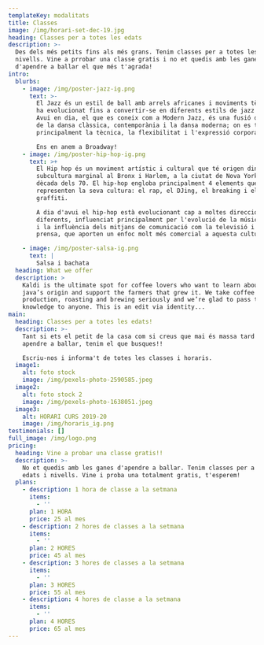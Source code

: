 ```yaml
---
templateKey: modalitats
title: Classes
image: /img/horari-set-dec-19.jpg
heading: Classes per a totes les edats
description: >-
  Des dels més petits fins als més grans. Tenim classes per a totes les edats i
  nivells. Vine a prrobar una classe gratis i no et quedis amb les ganes
  d'apendre a ballar el que més t'agrada!
intro:
  blurbs:
    - image: /img/poster-jazz-ig.png
      text: >-
        El Jazz és un estil de ball amb arrels africanes i moviments tècnics que
        ha evolucionat fins a convertir-se en diferents estils de jazz populars.
        Avui en dia, el que es coneix com a Modern Jazz, és una fusió d'elements
        de la dansa clàssica, contemporània i la dansa moderna; on es treballa
        principalment la tècnica, la flexibilitat i l'expressió corporal.

        Ens en anem a Broadway!
    - image: /img/poster-hip-hop-ig.png
      text: >+
        El Hip hop és un moviment artístic i cultural que té origen dins d’una
        subcultura marginal al Bronx i Harlem, a la ciutat de Nova York a la
        dècada dels 70. El hip-hop engloba principalment 4 elements que
        representen la seva cultura: el rap, el DJing, el breaking i el
        graffiti. 

        A dia d'avui el hip-hop està evolucionant cap a moltes direccions
        diferents, influenciat principalment per l'evolució de la música hip-hop
        i la influència dels mitjans de comunicació com la televisió i la
        prensa, que aporten un enfoc molt més comercial a aquesta cultura.

    - image: /img/poster-salsa-ig.png
      text: |
        Salsa i bachata
  heading: What we offer
  description: >
    Kaldi is the ultimate spot for coffee lovers who want to learn about their
    java’s origin and support the farmers that grew it. We take coffee
    production, roasting and brewing seriously and we’re glad to pass that
    knowledge to anyone. This is an edit via identity...
main:
  heading: Classes per a totes les edats!
  description: >-
    Tant si ets el petit de la casa com si creus que mai és massa tard per
    apendre a ballar, tenim el que busques!!

    Escriu-nos i informa't de totes les classes i horaris.
  image1:
    alt: foto stock
    image: /img/pexels-photo-2590585.jpeg
  image2:
    alt: foto stock 2
    image: /img/pexels-photo-1638051.jpeg
  image3:
    alt: HORARI CURS 2019-20
    image: /img/horaris_ig.png
testimonials: []
full_image: /img/logo.png
pricing:
  heading: Vine a probar una classe gratis!!
  description: >-
    No et quedis amb les ganes d'apendre a ballar. Tenim classes per a totes les
    edats i nivells. Vine i proba una totalment gratis, t'esperem!
  plans:
    - description: 1 hora de classe a la setmana
      items:
        - ''
      plan: 1 HORA
      price: 25 al mes
    - description: 2 hores de classes a la setmana
      items:
        - ''
      plan: 2 HORES
      price: 45 al mes
    - description: 3 hores de classes a la setmana
      items:
        - ''
      plan: 3 HORES
      price: 55 al mes
    - description: 4 hores de classe a la setmana
      items:
        - ''
      plan: 4 HORES
      price: 65 al mes
---
```


